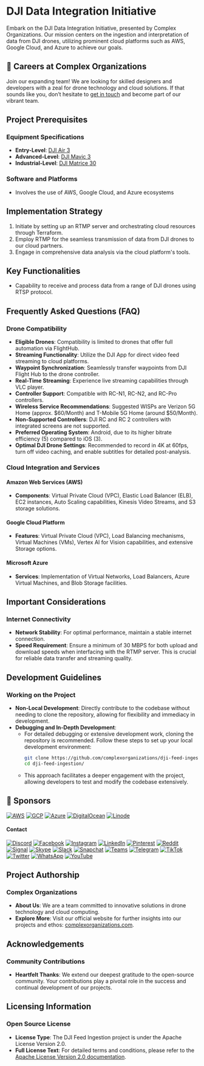 # DJI Data Integration Initiative

Embark on the DJI Data Integration Initiative, presented by Complex Organizations. Our mission centers on the ingestion and interpretation of data from DJI drones, utilizing prominent cloud platforms such as AWS, Google Cloud, and Azure to achieve our goals.

## 🚀 Careers at Complex Organizations

Join our expanding team! We are looking for skilled designers and developers with a zeal for drone technology and cloud solutions. If that sounds like you, don’t hesitate to [get in touch](https://complexorganizations.com) and become part of our vibrant team.

## Project Prerequisites

### Equipment Specifications

- **Entry-Level**: [DJI Air 3](https://store.dji.com/product/dji-air-3)
- **Advanced-Level**: [DJI Mavic 3](https://www.dji.com/mavic-3)
- **Industrial-Level**: [DJI Matrice 30](https://www.dji.com/matrice-30)

### Software and Platforms

- Involves the use of AWS, Google Cloud, and Azure ecosystems

## Implementation Strategy

1. Initiate by setting up an RTMP server and orchestrating cloud resources through Terraform.
2. Employ RTMP for the seamless transmission of data from DJI drones to our cloud partners.
3. Engage in comprehensive data analysis via the cloud platform's tools.

## Key Functionalities

- Capability to receive and process data from a range of DJI drones using RTSP protocol.

## Frequently Asked Questions (FAQ)

### Drone Compatibility
- **Eligible Drones**: Compatibility is limited to drones that offer full automation via FlightHub.
- **Streaming Functionality**: Utilize the DJI App for direct video feed streaming to cloud platforms.
- **Waypoint Synchronization**: Seamlessly transfer waypoints from DJI Flight Hub to the drone controller.
- **Real-Time Streaming**: Experience live streaming capabilities through VLC player.
- **Controller Support**: Compatible with RC-N1, RC-N2, and RC-Pro controllers.
- **Wireless Service Recommendations**: Suggested WISPs are Verizon 5G Home (approx. $60/Month) and T-Mobile 5G Home (around $50/Month).
- **Non-Supported Controllers**: DJI RC and RC 2 controllers with integrated screens are not supported.
- **Preferred Operating System**: Android, due to its higher bitrate efficiency (5) compared to iOS (3).
- **Optimal DJI Drone Settings**: Recommended to record in 4K at 60fps, turn off video caching, and enable subtitles for detailed post-analysis.

### Cloud Integration and Services

#### Amazon Web Services (AWS)
- **Components**: Virtual Private Cloud (VPC), Elastic Load Balancer (ELB), EC2 instances, Auto Scaling capabilities, Kinesis Video Streams, and S3 storage solutions.

#### Google Cloud Platform
- **Features**: Virtual Private Cloud (VPC), Load Balancing mechanisms, Virtual Machines (VMs), Vertex AI for Vision capabilities, and extensive Storage options.

#### Microsoft Azure
- **Services**: Implementation of Virtual Networks, Load Balancers, Azure Virtual Machines, and Blob Storage facilities.

## Important Considerations

### Internet Connectivity
- **Network Stability**: For optimal performance, maintain a stable internet connection.
- **Speed Requirement**: Ensure a minimum of 30 MBPS for both upload and download speeds when interfacing with the RTMP server. This is crucial for reliable data transfer and streaming quality.

## Development Guidelines

### Working on the Project
- **Non-Local Development**: Directly contribute to the codebase without needing to clone the repository, allowing for flexibility and immediacy in development.
- **Debugging and In-Depth Development**:
  - For detailed debugging or extensive development work, cloning the repository is recommended. Follow these steps to set up your local development environment:
    ```bash
    git clone https://github.com/complexorganizations/dji-feed-ingestion
    cd dji-feed-ingestion/
    ```
  - This approach facilitates a deeper engagement with the project, allowing developers to test and modify the codebase extensively.

## 🤝 Sponsors

[![AWS](https://raw.githubusercontent.com/complexorganizations/parking-united-com/main/assets/images/icons/cloud_providers/aws.svg)](https://aws.amazon.com/)
[![GCP](https://raw.githubusercontent.com/complexorganizations/parking-united-com/main/assets/images/icons/cloud_providers/gcp.svg)](https://cloud.google.com/)
[![Azure](https://raw.githubusercontent.com/complexorganizations/parking-united-com/main/assets/images/icons/cloud_providers/azure.svg)](https://azure.microsoft.com/)
[![DigitalOcean](https://raw.githubusercontent.com/complexorganizations/parking-united-com/main/assets/images/icons/cloud_providers/digitalocean.svg)](https://www.digitalocean.com/)
[![Linode](https://raw.githubusercontent.com/complexorganizations/parking-united-com/main/assets/images/icons/cloud_providers/linode.svg)](https://www.linode.com/)

#### Contact

[![Discord](https://raw.githubusercontent.com/complexorganizations/parking-united-com/main/assets/images/icons/social_media/discord.svg)](https://discord.gg/2DmfdBdMwg)
[![Facebook](https://raw.githubusercontent.com/complexorganizations/parking-united-com/main/assets/images/icons/social_media/facebook.svg)](https://www.facebook.com/parkingunited)
[![Instagram](https://raw.githubusercontent.com/complexorganizations/parking-united-com/main/assets/images/icons/social_media/instagram.svg)](https://www.instagram.com/parking_united/)
[![LinkedIn](https://raw.githubusercontent.com/complexorganizations/parking-united-com/main/assets/images/icons/social_media/linkedin.svg)](https://www.linkedin.com/company/parking-united)
[![Pinterest](https://raw.githubusercontent.com/complexorganizations/parking-united-com/main/assets/images/icons/social_media/pinterest.svg)](https://www.pinterest.com/parking_united/)
[![Reddit](https://raw.githubusercontent.com/complexorganizations/parking-united-com/main/assets/images/icons/social_media/reddit.svg)](https://www.reddit.com/r/parking_united/)
[![Signal](https://raw.githubusercontent.com/complexorganizations/parking-united-com/main/assets/images/icons/social_media/signal.svg)](https://signal.group/#CjQKIPhEy6Pk8c-wXi-6O3DRXQ3eSLvJNqW61uq46Y-Ya3mrEhDaILflpc1oE9joFmzC3REG)
[![Skype](https://raw.githubusercontent.com/complexorganizations/parking-united-com/main/assets/images/icons/social_media/skype.svg)](https://join.skype.com/hjhsrvQlinZk)
[![Slack](https://raw.githubusercontent.com/complexorganizations/parking-united-com/main/assets/images/icons/social_media/slack.svg)](https://parking-unitedcom.slack.com/archives/C05QM7PS9GV/p1693631754500589)
[![Snapchat](https://raw.githubusercontent.com/complexorganizations/parking-united-com/main/assets/images/icons/social_media/snapchat.svg)](https://www.snapchat.com/)
[![Teams](https://raw.githubusercontent.com/complexorganizations/parking-united-com/main/assets/images/icons/social_media/teams.svg)](https://teams.live.com/l/community/FAAHt8haBHMqRRUOwI)
[![Telegram](https://raw.githubusercontent.com/complexorganizations/parking-united-com/main/assets/images/icons/social_media/telegram.svg)](https://t.me/parking_united_com)
[![TikTok](https://raw.githubusercontent.com/complexorganizations/parking-united-com/main/assets/images/icons/social_media/tiktok.svg)](https://www.tiktok.com/)
[![Twitter](https://raw.githubusercontent.com/complexorganizations/parking-united-com/main/assets/images/icons/social_media/twitter.svg)](https://twitter.com/parking_united)
[![WhatsApp](https://raw.githubusercontent.com/complexorganizations/parking-united-com/main/assets/images/icons/social_media/whatsapp.svg)](https://chat.whatsapp.com/KR0nia4ajom2NWl32YOYZK)
[![YouTube](https://raw.githubusercontent.com/complexorganizations/parking-united-com/main/assets/images/icons/social_media/youtube.svg)](https://www.youtube.com/)

## Project Authorship

### Complex Organizations
- **About Us**: We are a team committed to innovative solutions in drone technology and cloud computing.
- **Explore More**: Visit our official website for further insights into our projects and ethos: [complexorganizations.com](https://complexorganizations.com).

## Acknowledgements

### Community Contributions
- **Heartfelt Thanks**: We extend our deepest gratitude to the open-source community. Your contributions play a pivotal role in the success and continual development of our projects.

## Licensing Information

### Open Source License
- **License Type**: The DJI Feed Ingestion project is under the Apache License Version 2.0.
- **Full License Text**: For detailed terms and conditions, please refer to the [Apache License Version 2.0 documentation](https://raw.githubusercontent.com/complexorganizations/dji-feed-ingestion/main/.github/license).
